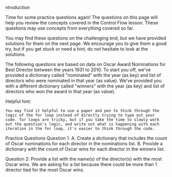 ntroduction

Time for some practice questions again! The questions on this page will help you review the concepts covered in the Control Flow lesson. These questions may use concepts from everything covered so far.

You may find these questions on the challenging end, but we have provided solutions for them on the next page. We encourage you to give them a good try, but if you get stuck or need a hint, do not hesitate to look at the solutions.

The following questions are based on data on Oscar Award Nominations for Best Director between the years 1931 to 2010. To start you off, we've provided a dictionary called "nominated" with the year (as key) and list of directors who were nominated in that year (as value). We've provided you with a different dictionary called "winners" with the year (as key) and list of directors who won the award in that year (as value).

Helpful hint:

    You may find it helpful to use a paper and pen to think through the logic of the for loop instead of directly trying to type out your code. for loops are tricky, but if you take the time to slowly work out the question's logic, and write out what is happening with each iteration in the for loop, it's easier to think through the code.

Practice Questions
Question 1.
    A. Create a dictionary that includes the count of Oscar nominations for each director in the nominations list.
    B. Provide a dictionary with the count of Oscar wins for each director in the winners list.

Question 2:
    Provide a list with the name(s) of the director(s) with the most Oscar wins. We are asking for a list because there could be more than 1 director tied for the most Oscar wins.
